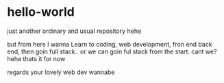 # hello-world
just another ordinary and usual repository hehe

but from here I wanna Learn to coding, web development, fron end back end, then goin full stack..
or we can goin ful stack from the start. cant we? hehe
thats it for now

regards
your lovely web dev wannabe
